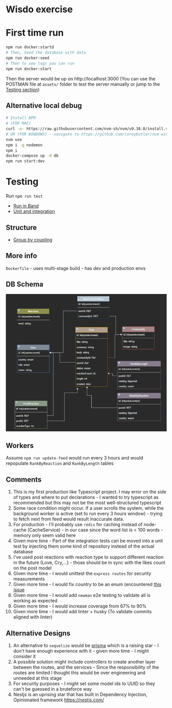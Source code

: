 # Wisdo exercise

# First time run
```bash
npm run docker:startd
# Then, Seed the database with data
npm run docker:seed
# Then to see logs you can run
npm run docker:start
```
Then the server would be up on http://localhost:3000
(You can use the POSTMAN file at `assets/` folder to test the server manually or jump to the [Testing section](#testing))

## Alternative local debug
```bash
# Install NPM
# (FOR MAC)
curl -o- https://raw.githubusercontent.com/nvm-sh/nvm/v0.38.0/install.sh | bash
# OR (FOR WINDOWS) - navigate to https://github.com/coreybutler/nvm-windows/releases
nvm use
npm i -g nodemon
npm i
docker-compose up -d db
npm run start:dev
```


# Testing

Run `npm run test`
- [Run in Band](docs/testing/run-in-band.md)
- [Unit and integration](docs/testing/unit-and-integration.md)

## Structure
- [Group by coupling](docs/group-by-coupling.md)

## More info
`Dockerfile` - uses multi-stage build - has dev and production envs

## DB Schema
![Db Schema](docs/db_diagram.png)

## Workers
Assume `npm run update-feed` would run every 3 hours and would repopulate `RankByReaction` and `RankByLength` tables

## Comments
1. This is my first production like Typescript project. I may error on the side of types and where to put declarations -
I wanted to try typescript as recommended but this may not be the most well-structured typescript
2. Some race condition might occur. If a user scrolls the system, while the background worker is active (set to run every 3 hours window) - 
trying to fetch next from feed would result inaccurate data.
3. For production - I'll probably use `redis` for caching instead of node-cache (CacheService) - in our case since the word list is < 100 words - memory only seem valid here
4. Given more time - Part of the integration tests can be moved into a unit test by injecting them some kind of repository instead of the actual database
5. I've used post reactions with reaction type to support different reaction in the future (Love, Cry,...) - those should be in sync with the likes count on the post model
6. Given more time - I would unittest the `express routes` for security measurements
7. Given more time - I would fix country to be an enum (encountered [this issue](https://github.com/sequelize/sequelize/issues/2577)
8. Given more time - I would add `newman` e2e testing to validate all is working as expected
9. Given more time - I would increase coverage from 67% to 90%
10. Given more time - I would add linter + husky (To validate commits aligned with linter)

## Alternative Designs
1. An alternative to `sequelize` would be [prisma](https://www.prisma.io/) which is a raising star -
I don't have enough experience with it - given more time - I might consider it
2. A possible solution might include controllers to create another layer between the routes, and the services -
Since the responsibility of the routes are limited I thought this would be over engineering and unneeded at this stage
3. For security purposes - I might set some model ids to UUID so they can't be guessed in a bruteforce way
4. Nestjs is an uprising star that has built in Dependency Injection, Opinionated framework https://nestjs.com/
